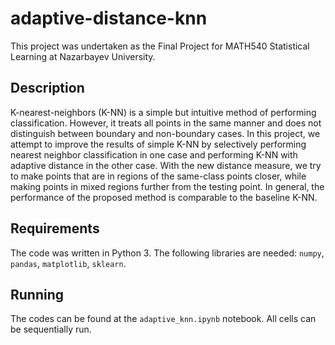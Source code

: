 # adaptive-distance-knn

This project was undertaken as the Final Project for MATH540 Statistical Learning at Nazarbayev University.

## Description
K-nearest-neighbors (K-NN) is a simple but intuitive method of performing classification. However, it treats all points in the same manner and does not distinguish between boundary and non-boundary cases. In this project, we attempt to improve the results of simple K-NN by selectively performing nearest neighbor classification in one case and performing K-NN with adaptive distance in the other case. With the new distance measure, we try to make points that are in regions of the same-class points closer, while making points in mixed regions further from the testing point. In general, the performance of the proposed method is comparable to the baseline K-NN.

## Requirements
The code was written in Python 3. The following libraries are needed: `numpy`, `pandas`, `matplotlib`, `sklearn`.

## Running
The codes can be found at the `adaptive_knn.ipynb` notebook. All cells can be sequentially run. 
